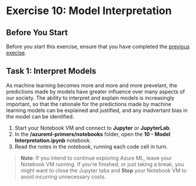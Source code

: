 # Exercise 10: Model Interpretation

## Before You Start

Before you start this exercise, ensure that you have completed the [previous execise](ex9.md).

## Task 1: Interpret Models

As machine learning becomes more and more and more prevelant, the predictions made by models have greater influence over many aspects of our society. The ability to interpret and explain models is increasingly important, so that the rationale for the predictions made by machine learning models can be explained and justified, and any inadvertant bias in the model can be identified.

1. Start your Notebook VM and connect to **Jupyter** or **JupyterLab**.
2. In the **/azureml-primers/notebooks** folder, open the **10 - Model Interpretation.ipynb** notebook.
3. Read the notes in the notebook, running each code cell in turn.

> **Note**: If you intend to continue exploring Azure ML, leave your Notebook VM running. If you're finished, or just taking a break, you might want to close the Jupyter tabs and **Stop** your Notebook VM to avoid incurring unnecessary costs.
